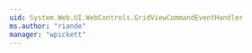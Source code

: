 ```yaml
---
uid: System.Web.UI.WebControls.GridViewCommandEventHandler
ms.author: "riande"
manager: "wpickett"
---
```

